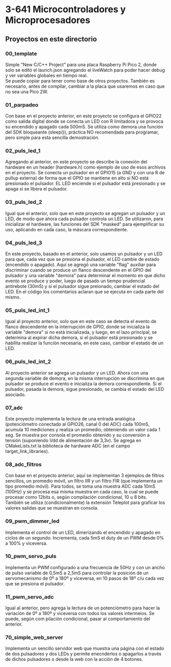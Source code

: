 # 3-641 Microcontroladores y Microprocesadores

## Proyectos en este directorio

### 00_template

Simple "New C/C++ Project" para una placa Raspberry Pi Pico 2, donde solo se editó el launch.json agregando el liveWatch para poder hacer debug y ver variables globales en tiempo real.  
Se puede copiar para tener como base de otros proyectos. También es necesario, antes de compilar, cambiar a la placa que usaremos en caso que no sea una Pico 2W.

### 01_parpadeo

Con base en el proyecto anterior, en este proyecto se configura el GPIO22 como salida digital donde se conecta un LED con R limitadora y se provoca su encendido y apagado cada 500mS.
Se utiliza como demora una función del SDK bloqueante (sleep()), práctica NO recomendada para programar, pero simple para esta sencilla demostración.


### 02_puls_led_1

Agregando al anterior, en este proyecto se describe la conexión del hardware en un header (hardware.h) como ejemplo de uso de esos archivos en el proyecto.
Se conecta un pulsador en el GPIO15 (a GND y con una R de pullup externa) de forma que el GPIO se mantiene en alto si NO está presionado el pulsador.
EL LED enciende si el pulsador está presionado y se apaga si se libera el pulsador.


### 03_puls_led_2

Igual que el anterior, solo que en este proyecto se agregan un pulsador y un LED, de modo que ahora cada pulsador controla un LED.
Se utilizaron, para inicializar el hardware, las funciones del SDK "masked" para ejemplificar su uso, aplicando en cada caso, la máscara correspondiente.


### 04_puls_led_3

En este proyecto, basado en el anterior, solo usamos un pulsador y un LED para que, cada vez que se presiona el pulsador, el LED cambie de estado (encendido o apagado). Aquí se agregó una variable "flag" auxiliar para discriminar cuando se produce un flanco descendente en el GPIO del pulsador y una variable "demora" para determinar el momento en que dicho evento se produce y poder, luego de pasado un tiempo prudencial antirebote (30mS) y si el pulsador sigue preionado, cambiar el estado del LED. En el código los comentarios aclaran que se ejecuta en cada parte del mismo.


### 05_puls_led_int_1

Igual al proyecto anterior, solo que en este caso se detecta el evento de flanco descendente en la interrupción de GPIO, donde se inicializa la variable "demora" si no está inicializada, y luego, en el lazo principal, se determina al expirar dicha demora, si el pulsador está presionado y se habilita realizar la función necesaria, en este caso, cambiar el estado de un LED.


### 06_puls_led_int_2

Al proyecto anterior se agrega un pulsador y un LED. Ahora con una segunda variable de demora, en la misma interrupción se discrimina en que pulsador se produce el evento e inicializa la demora correspondiente. Si el pulsador, pasada la demora, sigue presionado, se cambia el estado del LED asociado.


### 07_adc

Este proyecto implementa la lectura de una entrada analógica (potenciómetro conectado al GPIO26, canal 0 del ADC) cada 100mS, acumula 10 mediciones y realiza un promedio, obteniendo un valor cada 1 seg. Se muestra por consola el promedio obtenido y su conversión a tensión (suponiendo Vdd de alimentación de 3,3v). Se agrega en CMakeLists.txt la biblioteca de hardware ADC (en el campo target_link_libraries).


### 08_adc_filtros

Con base en el proyecto anterior, aquí se implementan 3 ejemplos de filtros sencillos, un promedio móvil, un filtro IIR y un filtro FIR (que implementa un tipo promedio móvil). Para todos, se toma una muestra ADC cada 10mS (100Hz) y se procesa esa misma muestra en cada caso, la cual se puede procesar como 12bits o, según compilación condicional, 10 u 8 bits. También se utiliza (condicionalmente) la extensión Teleplot para graficar los valores salidas que se muestran en consola.


### 09_pwm_dimmer_led

Implementa el control de un LED, dimerizando el encendido y apagado en ciclos de un segundo. Incrementa, cada 5mS el duty de un PWM desde 0% a 100% y viceversa.


### 10_pwm_servo_puls

Implementa un PWM configurado a una frecuencia de 50Hz y con un ancho de pulso variable de 0,5mS a 2,5mS para controlar la posición de un servomecanismo de 0º a 180º y viceversa, en 10 pasos de 18º c/u cada vez que se presiona el pulsador.


### 11_pwm_servo_adc

Igual al anterior, pero agrega la lectura de un potenciómetro para hacer la variación de 0º a 180º y viceversa con todos los valores intermeios. Se puede, según com pilación condicional, pasar al comportamiento del anterior.


### 70_simple_web_server

Implementa un sencillo servidor web que muestra una página con el estado de dos pulsadores y dos LEDs y permite enecnderlos o apagarlos a través de dichos pulsadores o desde la web con la acción de 4 botones.